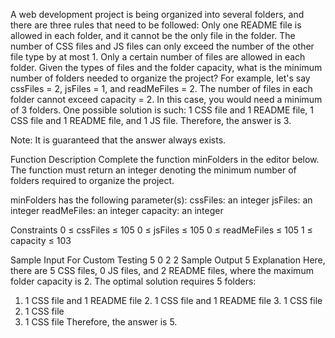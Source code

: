 A web development project is being organized into several folders, and there are three rules that need to be followed:
Only one README file is allowed in each folder, and it cannot be the only file in the folder.
The number of CSS files and JS files can only exceed the number of the other file type by at most 1. Only a certain number of files are allowed in each folder.
Given the types of files and the folder capacity, what is the minimum number of folders needed to organize the project?
For example, let's say cssFiles = 2, jsFiles = 1, and readMeFiles = 2. The number of files in each folder cannot exceed capacity = 2. In this case, you would need a minimum of 3 folders. One possible solution is such: 1 CSS file and 1 README file, 1 CSS file and 1 README file, and 1 JS file. Therefore, the answer is 3.

Note: It is guaranteed that the answer always exists.

Function Description
Complete the function minFolders in the editor below. The function must return an integer denoting the minimum number of folders required to organize the project.

minFolders has the following parameter(s): 
cssFiles: an integer
jsFiles: an integer
readMeFiles: an integer
capacity: an integer

Constraints
0 ≤ cssFiles ≤ 105
0 ≤ jsFiles ≤ 105
0 ≤ readMeFiles ≤ 105 1 ≤ capacity ≤ 103


Sample Input For Custom Testing
5 0 2 2
Sample Output
5
Explanation
Here, there are 5 CSS files, 0 JS files, and 2 README files, where the maximum folder capacity is 2. The optimal solution requires 5 folders:
1. 1 CSS file and 1 README file 2. 1 CSS file and 1 README file 3. 1 CSS file
4. 1 CSS file
5. 1 CSS file
Therefore, the answer is 5.
